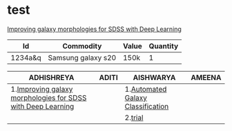 # test
[Improving galaxy morphologies for SDSS with Deep Learning](https://arxiv.org/pdf/1711.05744.pdf)

|Id|Commodity|Value|Quantity|
|--|---------|-----|--------|
|1234a&q|Samsung galaxy s20|150k|1|



|ADHISHREYA|ADITI|AISHWARYA|AMEENA|
|-----------|--------|----------|--------|
|1.[Improving galaxy morphologies for SDSS with Deep Learning](https://arxiv.org/pdf/1711.05744.pdf)   |      |1.[Automated Galaxy Classification](http://www.cs.utep.edu/ofuentes/papers/calleja.pdf)|      |
| | |2.[trial](https://google.com)|   |
